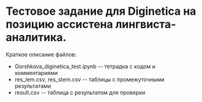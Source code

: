 # Тестовое задание для Diginetica на позицию ассистена лингвиста-аналитика.
Краткое описание файлов:
* Gorshkova_diginetica_test.ipynb -- тетрадка с кодом и комментариями
* res_lem.csv, res_stem.csv -- таблицы с промежуточными результатами
* result.csv -- таблица с результатом для проверки
